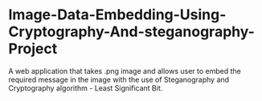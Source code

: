 # Image-Data-Embedding-Using-Cryptography-And-steganography-Project
A web application that takes .png image and allows user to embed the required message in the image with the use of Steganography and Cryptography algorithm - Least Significant Bit. 

